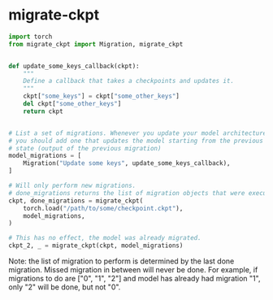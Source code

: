 # migrate-ckpt

```python
import torch
from migrate_ckpt import Migration, migrate_ckpt


def update_some_keys_callback(ckpt):
    """
    Define a callback that takes a checkpoints and updates it.
    """
    ckpt["some_keys"] = ckpt["some_other_keys"]
    del ckpt["some_other_keys"]
    return ckpt


# List a set of migrations. Whenever you update your model architecture,
# you should add one that updates the model starting from the previous
# state (output of the previous migration)
model_migrations = [
    Migration("Update some keys", update_some_keys_callback),
]

# Will only perform new migrations.
# done_migrations returns the list of migration objects that were executed.
ckpt, done_migrations = migrate_ckpt(
    torch.load("/path/to/some/checkpoint.ckpt"),
    model_migrations,
)

# This has no effect, the model was already migrated.
ckpt_2, _ = migrate_ckpt(ckpt, model_migrations)
```

Note: the list of migration to perform is determined by the last done migration.
Missed migration in between will never be done.
For example, if migrations to do are ["0", "1", "2"] and model has already had migration
"1", only "2" will be done, but not "0".
